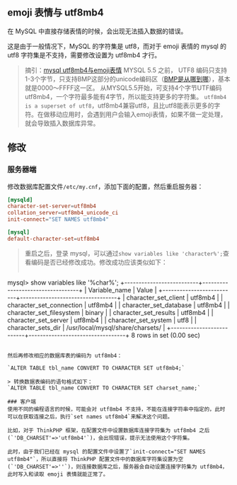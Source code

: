 ## emoji 表情与 utf8mb4
在 MySQL 中直接存储表情的时候，会出现无法插入数据的错误。

这是由于一般情况下，MySQL 的字符集是 utf8，而对于 emoji 表情的 mysql 的 utf8 字符集是不支持，需要修改设置为 utf8mb4 才行。

> 摘引：[mysql utf8mb4与emoji表情](http://my.oschina.net/wingyiu/blog/153357)
> MYSQL 5.5 之前， UTF8 编码只支持1-3个字节，只支持BMP这部分的unicode编码区（[BMP是从哪到哪](http://en.wikipedia.org/wiki/Mapping_of_Unicode_characters)），基本就是0000～FFFF这一区。 从MYSQL5.5开始，可支持4个字节UTF编码utf8mb4，一个字符最多能有4字节，所以能支持更多的字符集。
> `utf8mb4 is a superset of utf8`，utf8mb4兼容utf8，且比utf8能表示更多的字符。在做移动应用时，会遇到用户会输入emoji表情，如果不做一定处理，就会导致插入数据库异常。


## 修改
### 服务器端
修改数据库配置文件`/etc/my.cnf`，添加下面的配置，然后重启服务器：

```conf
[mysqld]
character-set-server=utf8mb4 
collation_server=utf8mb4_unicode_ci
init-connect="SET NAMES utf8mb4"

[mysql]
default-character-set=utf8mb4
```

> 重启之后，登录 mysql，可以通过`show variables like 'character%';`查看编码是否已经修改成功。修改成功应该类似如下：
> ```
mysql> show variables like '%char%';
+--------------------------+----------------------------------+
| Variable_name            | Value                            |
+--------------------------+----------------------------------+
| character_set_client     | utf8mb4                          |
| character_set_connection | utf8mb4                          |
| character_set_database   | utf8mb4                          |
| character_set_filesystem | binary                           |
| character_set_results    | utf8mb4                          |
| character_set_server     | utf8mb4                          |
| character_set_system     | utf8                             |
| character_sets_dir       | /usr/local/mysql/share/charsets/ |
+--------------------------+----------------------------------+
8 rows in set (0.00 sec)
```

然后再修改相应的数据库表的编码为 utf8mb4：

`ALTER TABLE tbl_name CONVERT TO CHARACTER SET utf8mb4;`

> 转换数据表编码的语句格式如下：
`ALTER TABLE tbl_name CONVERT TO CHARACTER SET charset_name;`

### 客户端
使用不同的编程语言的时候，可能会对 utf8mb4 不支持，不能在连接字符串中指定的，此时可以在获取连接之后，执行`set names utf8mb4`来解决这个问题。

比如，对于 ThinkPHP 框架，在配置文件中设置数据库连接字符集为 utf8mb4 之后(`'DB_CHARSET'=>'utf8mb4'`)，会出现错误，提示无法使用这个字符集。

此时，由于我们已经在 mysql 的配置文件中设置了`init-connect="SET NAMES utf8mb4"`，所以直接将 ThinkPHP 配置文件中的数据库字符集设置为空(`'DB_CHARSET'=>''`)，则连接数据库之后，服务器会自动设置连接字符集为 utf8mb4，此时写入和读取 emoji 表情就能正常了。


